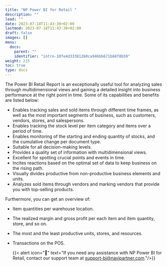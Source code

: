 ```yaml
---
title: "NP Power BI for Retail "
description: ""
lead: ""
date: 2023-07-18T11:43:30+02:00
lastmod: 2023-07-18T11:43:30+02:00
draft: false
images: []
menu:
  docs:
    parent: ""
    identifier: "intro-10fe4d33381260ca946bb671b68f8b59"
weight: 215
toc: true
type: docs
---
```


The Power BI Retail Report is an exceptionally useful tool for analyzing sales through multidimensional views and gaining a detailed insight into business performance at the right point in time. Some of its capabilities and benefits are listed below:

- Enables tracking sales and sold items through different time frames, as well as the most important segments of business, such as customers, vendors, stores, and salespersons.
- Enables tracking the stock level per item category and items over a period of time.
- Enables monitoring of the starting and ending quantity of stocks, and the cumulative change per document type. 
- Suitable for all decision-making levels.
- Provides a quality set of information with multidimensional views.
- Excellent for spotting crucial points and events in time.
- Incites reactions based on the optimal set of data to keep business on the rising path.
- Visually divides productive from non-productive business elements and units.
- Analyzes sold items through vendors and marking vendors that provide you with top-selling products.

Furthermore, you can get an overview of:

- Item quantities per warehouse location.
- The realized margin and gross profit per each item and item quantity, store, and so on.
- The most and the least productive units, stores, and resources.
- Transactions on the POS.

  {{< alert icon="📝" text="If you need any assistance with NP Power BI for Retail, contact our support team at support-bi@navipartner.com."/>}}